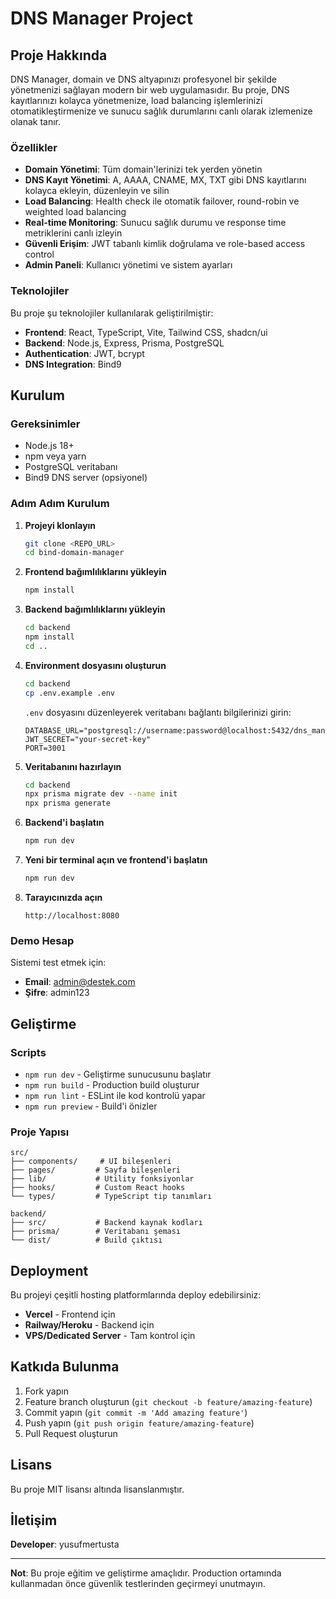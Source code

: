 # DNS Manager Project

## Proje Hakkında

DNS Manager, domain ve DNS altyapınızı profesyonel bir şekilde yönetmenizi sağlayan modern bir web uygulamasıdır. Bu proje, DNS kayıtlarınızı kolayca yönetmenize, load balancing işlemlerinizi otomatikleştirmenize ve sunucu sağlık durumlarını canlı olarak izlemenize olanak tanır.

### Özellikler

- **Domain Yönetimi**: Tüm domain'lerinizi tek yerden yönetin
- **DNS Kayıt Yönetimi**: A, AAAA, CNAME, MX, TXT gibi DNS kayıtlarını kolayca ekleyin, düzenleyin ve silin
- **Load Balancing**: Health check ile otomatik failover, round-robin ve weighted load balancing
- **Real-time Monitoring**: Sunucu sağlık durumu ve response time metriklerini canlı izleyin
- **Güvenli Erişim**: JWT tabanlı kimlik doğrulama ve role-based access control
- **Admin Paneli**: Kullanıcı yönetimi ve sistem ayarları

### Teknolojiler

Bu proje şu teknolojiler kullanılarak geliştirilmiştir:

- **Frontend**: React, TypeScript, Vite, Tailwind CSS, shadcn/ui
- **Backend**: Node.js, Express, Prisma, PostgreSQL
- **Authentication**: JWT, bcrypt
- **DNS Integration**: Bind9

## Kurulum

### Gereksinimler

- Node.js 18+ 
- npm veya yarn
- PostgreSQL veritabanı
- Bind9 DNS server (opsiyonel)

### Adım Adım Kurulum

1. **Projeyi klonlayın**
   ```sh
   git clone <REPO_URL>
   cd bind-domain-manager
   ```

2. **Frontend bağımlılıklarını yükleyin**
   ```sh
   npm install
   ```

3. **Backend bağımlılıklarını yükleyin**
   ```sh
   cd backend
   npm install
   cd ..
   ```

4. **Environment dosyasını oluşturun**
   ```sh
   cd backend
   cp .env.example .env
   ```
   
   `.env` dosyasını düzenleyerek veritabanı bağlantı bilgilerinizi girin:
   ```env
   DATABASE_URL="postgresql://username:password@localhost:5432/dns_manager"
   JWT_SECRET="your-secret-key"
   PORT=3001
   ```

5. **Veritabanını hazırlayın**
   ```sh
   cd backend
   npx prisma migrate dev --name init
   npx prisma generate
   ```

6. **Backend'i başlatın**
   ```sh
   npm run dev
   ```

7. **Yeni bir terminal açın ve frontend'i başlatın**
   ```sh
   npm run dev
   ```

8. **Tarayıcınızda açın**
   ```
   http://localhost:8080
   ```

### Demo Hesap

Sistemi test etmek için:
- **Email**: admin@destek.com
- **Şifre**: admin123

## Geliştirme

### Scripts

- `npm run dev` - Geliştirme sunucusunu başlatır
- `npm run build` - Production build oluşturur
- `npm run lint` - ESLint ile kod kontrolü yapar
- `npm run preview` - Build'i önizler

### Proje Yapısı

```
src/
├── components/     # UI bileşenleri
├── pages/         # Sayfa bileşenleri
├── lib/           # Utility fonksiyonlar
├── hooks/         # Custom React hooks
└── types/         # TypeScript tip tanımları

backend/
├── src/           # Backend kaynak kodları
├── prisma/        # Veritabanı şeması
└── dist/          # Build çıktısı
```

## Deployment

Bu projeyi çeşitli hosting platformlarında deploy edebilirsiniz:

- **Vercel** - Frontend için
- **Railway/Heroku** - Backend için
- **VPS/Dedicated Server** - Tam kontrol için

## Katkıda Bulunma

1. Fork yapın
2. Feature branch oluşturun (`git checkout -b feature/amazing-feature`)
3. Commit yapın (`git commit -m 'Add amazing feature'`)
4. Push yapın (`git push origin feature/amazing-feature`)
5. Pull Request oluşturun

## Lisans

Bu proje MIT lisansı altında lisanslanmıştır.

## İletişim

**Developer**: yusufmertusta

---

**Not**: Bu proje eğitim ve geliştirme amaçlıdır. Production ortamında kullanmadan önce güvenlik testlerinden geçirmeyi unutmayın.
